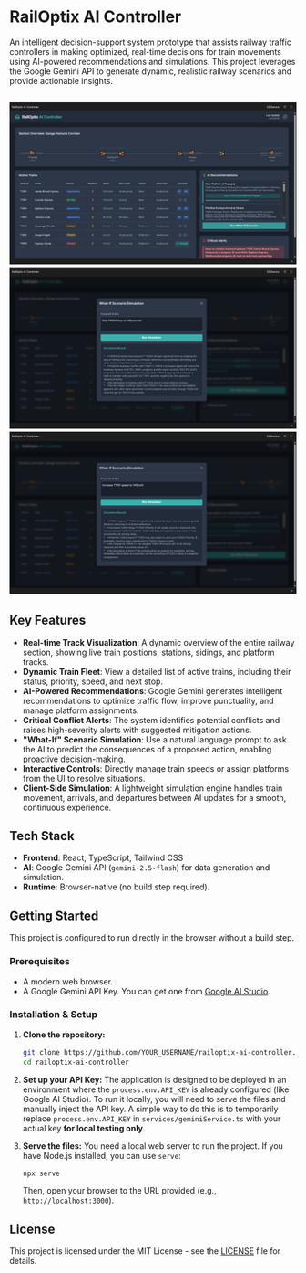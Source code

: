# RailOptix AI Controller 

An intelligent decision-support system prototype that assists railway traffic controllers in making optimized, real-time decisions for train movements using AI-powered recommendations and simulations. This project leverages the Google Gemini API to generate dynamic, realistic railway scenarios and provide actionable insights.

![RailOptix AI Controller Screenshot](https://github.com/ArnavG7405/railoptix-ai-controller/blob/main/Screenshot%20(2).png?raw=true)
![RailOptix AI Controller Simulation 1 Screenshot](https://github.com/ArnavG7405/railoptix-ai-controller/blob/main/Screenshot%20(4).png?raw=true)
![RailOptix AI Controller Simulation 2 Screenshot](https://github.com/ArnavG7405/railoptix-ai-controller/blob/main/Screenshot%20(6).png?raw=true)
---

##  Key Features

*   **Real-time Track Visualization**: A dynamic overview of the entire railway section, showing live train positions, stations, sidings, and platform tracks.
*   **Dynamic Train Fleet**: View a detailed list of active trains, including their status, priority, speed, and next stop.
*   **AI-Powered Recommendations**: Google Gemini generates intelligent recommendations to optimize traffic flow, improve punctuality, and manage platform assignments.
*   **Critical Conflict Alerts**: The system identifies potential conflicts and raises high-severity alerts with suggested mitigation actions.
*   **"What-If" Scenario Simulation**: Use a natural language prompt to ask the AI to predict the consequences of a proposed action, enabling proactive decision-making.
*   **Interactive Controls**: Directly manage train speeds or assign platforms from the UI to resolve situations.
*   **Client-Side Simulation**: A lightweight simulation engine handles train movement, arrivals, and departures between AI updates for a smooth, continuous experience.

##  Tech Stack

*   **Frontend**: React, TypeScript, Tailwind CSS
*   **AI**: Google Gemini API (`gemini-2.5-flash`) for data generation and simulation.
*   **Runtime**: Browser-native (no build step required).

##  Getting Started

This project is configured to run directly in the browser without a build step.

### Prerequisites

*   A modern web browser.
*   A Google Gemini API Key. You can get one from [Google AI Studio](https://aistudio.google.com/app/apikey).

### Installation & Setup

1.  **Clone the repository:**
    ```bash
    git clone https://github.com/YOUR_USERNAME/railoptix-ai-controller.git
    cd railoptix-ai-controller
    ```

2.  **Set up your API Key:**
    The application is designed to be deployed in an environment where the `process.env.API_KEY` is already configured (like Google AI Studio). To run it locally, you will need to serve the files and manually inject the API key. A simple way to do this is to temporarily replace `process.env.API_KEY` in `services/geminiService.ts` with your actual key **for local testing only**.

3.  **Serve the files:**
    You need a local web server to run the project. If you have Node.js installed, you can use `serve`:
    ```bash
    npx serve
    ```
    Then, open your browser to the URL provided (e.g., `http://localhost:3000`).

##  License

This project is licensed under the MIT License - see the [LICENSE](LICENSE) file for details.
